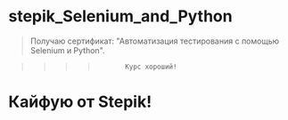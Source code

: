 # stepik_Selenium_and_Python

>Получаю сертификат: "Автоматизация тестирования с помощью Selenium и Python".

>>>>            Курс хороший! 


# Кайфую от Stepik!
